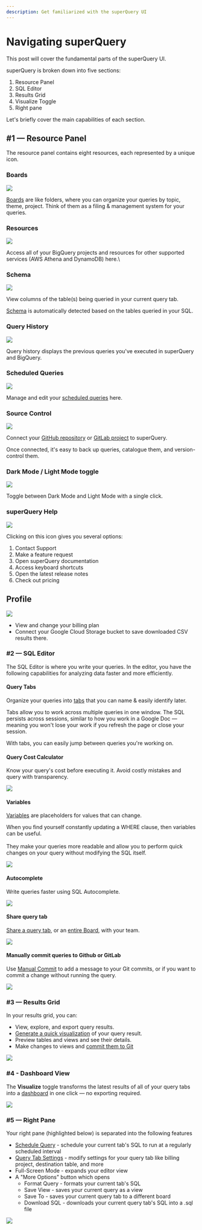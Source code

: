 ```yaml
---
description: Get familiarized with the superQuery UI
---
```


# Navigating superQuery

This post will cover the fundamental parts of the superQuery UI.

superQuery is broken down into five sections:

1. Resource Panel
2. SQL Editor
3. Results Grid
4. Visualize Toggle
5. Right pane

Let's briefly cover the main capabilities of each section.

## #1 &mdash; Resource Panel <a href="1--resource-panel" id="1--resource-panel"></a>

The resource panel contains eight resources, each represented by a unique icon.

### Boards

<!-- markdownlint-disable-next-line -->
[![](https://downloads.intercomcdn.com/i/o/162594881/fea2d764f0cf059263c9fabf/boards.png)](https://downloads.intercomcdn.com/i/o/162594881/fea2d764f0cf059263c9fabf/boards.png)

[Boards](../superquery-editor/organizing-queries.md) are like folders, where you can organize your queries by topic, theme, project. Think of them as a filing & management system for your queries.

### Resources  <a href="projects" id="projects"></a>

<!-- markdownlint-disable-next-line -->
[![](https://downloads.intercomcdn.com/i/o/162586232/2f6b298a4d97ab75c6b3dbc1/projects.png)](https://downloads.intercomcdn.com/i/o/162586232/2f6b298a4d97ab75c6b3dbc1/projects.png)

Access all of your BigQuery projects and resources for other supported services (AWS Athena and DynamoDB) here.\

### Schema <a href="schema" id="schema"></a>

<!-- markdownlint-disable-next-line -->
[![](https://downloads.intercomcdn.com/i/o/162587680/541666f1e4269e9b643dfa05/schema.png)](https://downloads.intercomcdn.com/i/o/162587680/541666f1e4269e9b643dfa05/schema.png)

View columns of the table(s) being queried in your current query tab.&#x20;

[Schema](../superquery-editor/schema.md) is automatically detected based on the tables queried in your SQL.

### Query History

<!-- markdownlint-disable-next-line -->
[![](https://downloads.intercomcdn.com/i/o/162595843/e4ad30227edb768a9248e820/scheduled.png)](https://downloads.intercomcdn.com/i/o/162595843/e4ad30227edb768a9248e820/scheduled.png)

Query history displays the previous queries you've executed in superQuery and BigQuery.

### Scheduled Queries

<!-- markdownlint-disable-next-line -->
[![](https://downloads.intercomcdn.com/i/o/162595797/4e75d0213a3a869dc4799b1d/queryhistory.png)](https://downloads.intercomcdn.com/i/o/162595797/4e75d0213a3a869dc4799b1d/queryhistory.png)

Manage and edit your [scheduled queries](../scheduled-queries/managing-scheduled-queries.md) here.&#x20;

### Source Control

<!-- markdownlint-disable-next-line -->
![](../.gitbook/assets/SourceControl.jpg)

Connect your [GitHub repository](../git-integrations/connect-github.md) or [GitLab project](../git-integrations/connect-gitlab.md) to superQuery.

Once connected, it's easy to back up queries, catalogue them, and version-control them.

### Dark Mode / Light Mode toggle

<!-- markdownlint-disable-next-line -->
[![](https://downloads.intercomcdn.com/i/o/162599071/f72cc1a9feb8d955beeff11e/theme+toggle.png)](https://downloads.intercomcdn.com/i/o/162599071/f72cc1a9feb8d955beeff11e/theme+toggle.png)

Toggle between Dark Mode and Light Mode with a single click.

### superQuery Help

<!-- markdownlint-disable-next-line -->
![](../.gitbook/assets/Help.jpg)

Clicking on this icon gives you several options:

1. Contact Support
2. Make a feature request
3. Open superQuery documentation
4. Access keyboard shortcuts
5. Open the latest release notes
6. Check out pricing

## Profile

<!-- markdownlint-disable-next-line -->
[![](https://downloads.intercomcdn.com/i/o/162598834/d1720f085eeefd43f17ee639/user-profile.png)](https://downloads.intercomcdn.com/i/o/162598834/d1720f085eeefd43f17ee639/user-profile.png)

* View and change your billing plan
* Connect your Google Cloud Storage bucket to save downloaded CSV results there.

### #2 &mdash; SQL Editor

The SQL Editor is where you write your queries. In the editor, you have the following capabilities for analyzing data faster and more efficiently.

#### Query Tabs

Organize your queries into [tabs](../superquery-editor/query-tabs.md) that you can name & easily identify later.&#x20;

Tabs allow you to work across multiple queries in one window. The SQL persists across sessions, similar to how you work in a Google Doc &mdash; meaning you won't lose your work if you refresh the page or close your session.

With tabs, you can easily jump between queries you're working on.

#### Query Cost Calculator

Know your query's cost before executing it. Avoid costly mistakes and query with transparency.

<!-- markdownlint-disable-next-line -->
![](<../.gitbook/assets/image (3).png>)

#### Variables

[Variables](../superquery-editor/variables.md) are placeholders for values that can change.&#x20;

When you find yourself constantly updating a WHERE clause, then variables can be useful.\
\
They make your queries more readable and allow you to perform quick changes on your query without modifying the SQL itself.

<!-- markdownlint-disable-next-line -->
![](<../.gitbook/assets/ChangeVariable (1).gif>)

#### Autocomplete

Write queries faster using SQL Autocomplete.

<!-- markdownlint-disable-next-line -->
![](../.gitbook/assets/autocomplete.gif)

#### Share query tab

[Share a query tab](../superquery-editor/query-tabs.md#share-tab), or an [entire Board](../superquery-editor/organizing-queries.md#share-a-board), with your team.

<!-- markdownlint-disable-next-line -->
![](../.gitbook/assets/ShareQueryes.gif)

#### Manually commit queries to Github or GitLab

Use [Manual Commit](../git-integrations/add-commit-messages.md) to add a message to your Git commits, or if you want to commit a change without running the query.

<!-- markdownlint-disable-next-line -->
![](<../.gitbook/assets/Manual Commit.gif>)

### #3 &mdash; Results Grid

In your results grid, you can:

* View, explore, and export query results.
* [Generate a quick visualization](../superquery-editor/charts.md) of your query result.
* Preview tables and views and see their details.
* Make changes to views and [commit them to Git](../git-integrations/version-control-views.md)

<!-- markdownlint-disable-next-line -->
![](<../.gitbook/assets/ChartsSQ (1).gif>)

### #4 - Dashboard View

The **Visualize** toggle transforms the latest results of all of your query tabs into a [dashboard](../dashboards/create-dashboards.md) in one click &mdash; no exporting required.

<!-- markdownlint-disable-next-line -->
![](../.gitbook/assets/VisuallizeSQ.gif)

### #5 &mdash; Right Pane

Your right pane (highlighted below) is separated into the following features

* [Schedule Query](../scheduled-queries/schedule-query.md) - schedule your current tab's SQL to run at a regularly scheduled interval
* [Query Tab Settings](../superquery-editor/tab-settings.md) - modify settings for your query tab like billing project, destination table, and more
* Full-Screen Mode - expands your editor view
* A "More Options" button which opens
  * Format Query - formats your current tab's SQL
  * Save View - saves your current query as a view
  * Save To - saves your current query tab to a different board
  * Download SQL - downloads your current query tab's SQL into a .sql file

<!-- markdownlint-disable-next-line -->
![](<../.gitbook/assets/CleanShot 2021-02-22 at 12.23.06.jpg>)
